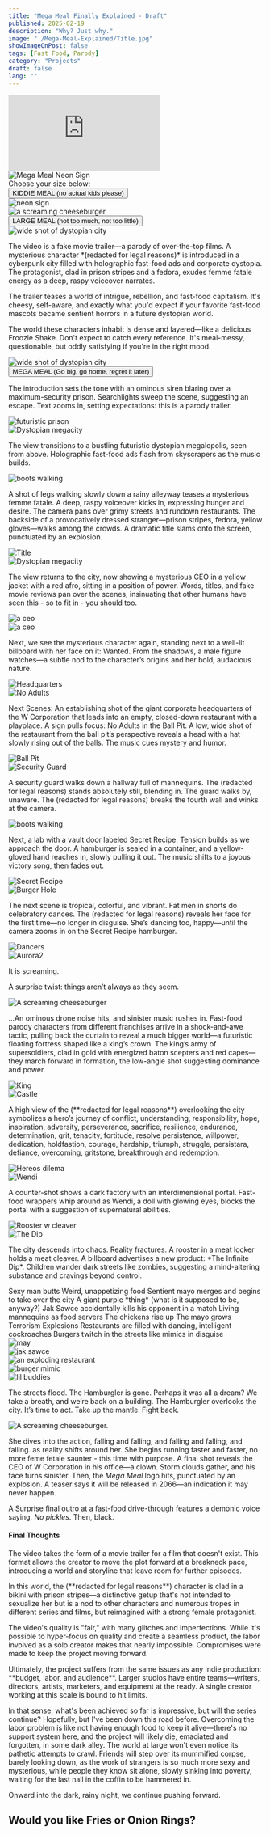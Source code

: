```yaml
---
title: "Mega Meal Finally Explained - Draft"
published: 2025-02-19
description: "Why? Just why."
image: "./Mega-Meal-Explained/Title.jpg"
showImageOnPost: false
tags: [Fast Food, Parody]
category: "Projects"
draft: false
lang: ""
---
```


<!-- YouTube Embed -->
<div class="card-base p-8 rounded-xl bg-[oklch(0.95_0.025_var(--hue))] dark:bg-[oklch(0.25_0.025_var(--hue))] transition rounded-md shadow-lg mb-8">
  <div class="relative pb-[56.25%]">
    <iframe
      src="https://www.youtube.com/embed/4tR6VLaYJFA?controls=1"
      title="YouTube video player"
      frameborder="0"
      allow="accelerometer; autoplay; clipboard-write; encrypted-media; gyroscope; picture-in-picture; web-share"
      referrerpolicy="strict-origin-when-cross-origin"
      allowfullscreen
      class="absolute top-0 left-0 w-full h-full"
    ></iframe>
  </div>
</div>

<!-- Welcome Message -->

<!-- <div class="card-base p-8 rounded-xl bg-[oklch(0.95_0.025_var(--hue))] dark:bg-[oklch(0.25_0.025_var(--hue))] transition rounded-md shadow-lg mb-8">
  <h2 class="text-center text-2xl font-bold mb-4 dark:text-neutral-50">Thank you for choosing </h2>
    <div class="text-center text-8xl font-bold mb-4 dark:text-neutral-50">MEGA <br> MEAL</div>
  <h2 class="text-center text-2xl text-gray-600 mb-8 dark:text--300">Home of the Froozie!</h2>
  <div class="text-center text-lg text-gray-700 mb-8 dark:text-neutral-400">Choose your size below: </div>
  <div class="text-center text-xl font-semibold mb-12 dark:text-neutral-50">
    (<span class="text-[oklch(0.35_0.2_var(--hue))]" style="--hue: 120;">Kiddie</span>, 
    <span class="text-[oklch(0.35_0.2_var(--hue))]" style="--hue: 240;">Large</span>, 
    <span class="text-[oklch(0.35_0.2_var(--hue))]" style="--hue: 360;">Mega</span>)*
  </div>
</div> -->

<div class="card-base p-10 rounded-xl bg-[oklch(0.95_0.025_var(--hue))] dark:bg-[oklch(0.25_0.025_var(--hue))] transition shadow-lg mb-8 overflow-hidden relative">
  <div class="relative w-full aspect-[/43] rounded-lg overflow-hidden">
    <img 
      src="/posts/Mega-Meal-Explained/gif/logo2.gif" 
      alt="Mega Meal Neon Sign"
      class="w-full h-full object-cover brightness-100 dark:brightness-75 transition"
      style="filter: hue-rotate(var(--hue, 0deg));"
    />
      <div class="text-center font-sriracha text-xl font-bold text-gray-700 dark:text-neutral-400">Choose your size below: </div>
  </div>
</div>

<!-- Kiddie Size -->
<div class="card-base p-0 pl-4 pr-4 pt-4 rounded-xl bg-[oklch(0.95_0.025_var(--hue))] dark:bg-[oklch(0.25_0.025_var(--hue))] shadow-lg mb-8">
<button class="collapsible-header w-auto mx-auto px-4 py-1.5 bg-gradient-to-r from-[oklch(0.35_0.2_var(--hue))] to-[oklch(0.45_0.3_var(--hue))] text-white rounded-lg transition-colors" style="--hue: 120;">
  <span class="font-sriracha text-xl font-bold neon-text">KIDDIE MEAL</span>
  <span class="font-sans text-xs text-30 ml-2 transition">(no actual kids please)</span>
</button>

  <!-- Content -->
  <div class="collapsible-content transition-all duration-500 ease-in-out max-h-0 opacity-0 overflow-hidden text-lg text-gray-700 dark:text-neutral-300 space-y-6 mt-4">
    <!-- Flex container for layout -->
    <div class="flex flex-col md:flex-row items-center justify-between gap-12">
      <!-- Neon Text Placeholder -->
      <div class="w-full px-4"> <!-- Container for images -->
        <div class="flex flex-col md:flex-row items-center justify-center gap-4">
          <!-- First Image -->
          <div class="w-full md:w-1/2 transform ">
            <img src="/posts/Mega-Meal-Explained/fake-trailer.png" alt="neon sign" class="w-full h-auto rounded-lg shadow-md object-contain brightness-100 dark:brightness-75 transition">
          </div>
          <!-- Second Image -->
          <div class="w-full md:w-1/2 transform ">
            <img src="/posts/Mega-Meal-Explained/gif/Cheeseburger.gif" alt="a screaming cheeseburger" class="w-full h-auto rounded-lg shadow-md object-contain brightness-100 dark:brightness-75 transition">
          </div>
        </div>
      </div>
    </div>
  </div>
</div>


<!-- Medium Size -->
<div class="card-base p-0 pl-4 pr-4 pt-4 rounded-xl bg-[oklch(0.95_0.025_var(--hue))] dark:bg-[oklch(0.25_0.025_var(--hue))] shadow-lg mb-8">
<button class="collapsible-header w-auto mx-auto px-4 py-1.5 bg-gradient-to-r from-[oklch(0.35_0.2_var(--hue))] to-[oklch(0.45_0.3_var(--hue))] text-white rounded-lg transition-colors" style="--hue: 240;">
    <!-- Neon Text -->
    <span class="font-sriracha text-2xl font-bold neon-text">LARGE MEAL </span>
    <span class="font-sans text-xs text-30 ml-2 transition">(not too much, not too little)</span>
  </button>

  <!-- Content -->
  <div class="collapsible-content transition-all duration-500 ease-in-out max-h-0 opacity-0 overflow-hidden text-lg text-gray-700 dark:text-neutral-300 space-y-6 mt-4">
    <!-- Image inside the collapsible content -->
    <div class="w-full px-4"> <!-- Container for images -->
      <div class="flex flex-col md:flex-row items-center justify-center gap-4">
        <!-- First Image -->
          <img src="/posts/Mega-Meal-Explained/med-wide1.png" alt="wide shot of dystopian city" class="w-full h-auto rounded-lg shadow-md object-contain brightness-100 dark:brightness-75 transition">
      </div>
    </div>
    <!-- Text content -->
    <div class="flex flex-col md:flex-row items-center justify-center gap-16">
      <div class="">
        <p>The video is a fake movie trailer—a parody of over-the-top films. A mysterious character *(redacted for legal reasons)* is introduced in a cyberpunk city filled with holographic fast-food ads and corporate dystopia. The protagonist, clad in prison stripes and a fedora, exudes femme fatale energy as a deep, raspy voiceover narrates.</p>
        <p>The trailer teases a world of intrigue, rebellion, and fast-food capitalism. It's cheesy, self-aware, and exactly what you'd expect if your favorite fast-food mascots became sentient horrors in a future dystopian world.</p>
        <p>The world these characters inhabit is dense and layered—like a delicious Froozie Shake. Don't expect to catch every reference. It's meal-messy, questionable, but oddly satisfying if you're in the right mood.</p>
      </div>
    </div>
    <!-- Second Image -->
    <div class="w-full px-4"> <!-- Container for images -->
      <div class="flex flex-col md:flex-row items-center justify-center gap-4">
          <img src="/posts/Mega-Meal-Explained/butt2.png" alt="wide shot of dystopian city" class="w-full h-auto rounded-lg shadow-md object-contain brightness-100 dark:brightness-75 transition">
      </div>
    </div>
  </div>
</div>

<!-- Mega Size -->

<div class="card-base p-0 pl-4 pt-4 rounded-xl bg-[oklch(0.95_0.025_var(--hue))] dark:bg-[oklch(0.25_0.025_var(--hue))] shadow-lg mb-8">
<button class="collapsible-header w-auto mx-auto px-4 py-1.5 bg-gradient-to-r from-[oklch(0.35_0.2_var(--hue))] to-[oklch(0.45_0.3_var(--hue))] text-white rounded-lg transition-colors" style="--hue: 360;">
  <span class="font-sriracha text-3xl font-bold neon-text">MEGA MEAL</span>
  <span class="font-sans text-xs text-30 ml-2 transition">(Go big, go home, regret it later)</span>

</button>
  <div class="collapsible-content transition-all duration-500 ease-in-out max-h-0 opacity-0 overflow-hidden text-lg text-gray-700 dark:text-neutral-300 space-y-4 mt-4 pr-4">

  <!-- Introduction -->
<p class="mb-4">The introduction sets the tone with an ominous siren blaring over a maximum-security prison. Searchlights sweep the scene, suggesting an escape. Text zooms in, setting expectations: this is a parody trailer.</p>
<!-- Container for images -->
        <div class="flex flex-col md:flex-row items-center justify-center gap-4">
          <!-- First Image -->
          <div class="w-full md:w-1/2 transform ">
            <img src="/posts/Mega-Meal-Explained/ultra1.png" alt="futuristic prison" class="w-full h-auto rounded-lg shadow-md object-contain brightness-100 dark:brightness-75 transition">
          </div>
          <!-- Second Image -->
          <div class="w-full md:w-1/2 transform ">
            <img src="/posts/Mega-Meal-Explained/ultra2.png" alt="Dystopian megacity"  class="w-full h-auto rounded-lg shadow-md object-contain brightness-100 dark:brightness-75 transition">
          </div>
        </div>

<!-- Next Paragraph -->
<p class="mb-4">The view transitions to a bustling futuristic dystopian megalopolis, seen from above. Holographic fast-food ads flash from skyscrapers as the music builds.</p>

<!-- Walking Image -->
<img src="/posts/Mega-Meal-Explained/walking.png" alt="boots walking" class="float-center w-full h-auto ml-4 mb-4 rounded-lg shadow-md">

<!-- Next Paragraph -->
<p class="mb-4">A shot of legs walking slowly down a rainy alleyway teases a mysterious femme fatale. A deep, raspy voiceover kicks in, expressing hunger and desire. The camera pans over grimy streets and rundown restaurants. The backside of a provocatively dressed stranger—prison stripes, fedora, yellow gloves—walks among the crowds. A dramatic title slams onto the screen, punctuated by an explosion.</p>
<!-- Container for images -->
        <div class="flex flex-col md:flex-row items-center justify-center gap-4">
          <!-- First Image -->
          <div class="w-full md:w-1/2 transform ">
            <img src="/posts/Mega-Meal-Explained/Title.jpg" alt="Title" class="w-full h-auto rounded-lg shadow-md object-contain brightness-100 dark:brightness-75 transition">
          </div>
          <!-- Second Image -->
          <div class="w-full md:w-1/2 transform ">
            <img src="/posts/Mega-Meal-Explained/ultra-headquarters.png" alt="Dystopian megacity"  class="w-full h-auto rounded-lg shadow-md object-contain brightness-100 dark:brightness-75 transition">
          </div>
        </div>  

<!-- hybrid container -->
<div class="flex flex-col md:flex-row items-center md:items-start justify-center gap-8">
  <!-- Next Paragraph -->
  <div class="md:w-1/2">
    <p class="mb-4">The view returns to the city, now showing a mysterious CEO in a yellow jacket with a red afro, sitting in a position of power. Words, titles, and fake movie reviews pan over the scenes, insinuating that other humans have seen this - so to fit in - you should too.</p>
  </div>
  <!-- CEO Image -->
  <div class="md:w-1/2">
    <img src="/posts/Mega-Meal-Explained/ultra-ceo.png" alt="a ceo" class="w-full h-auto rounded-lg shadow-md object-contain brightness-100 dark:brightness-75 transition">
  </div>
</div>

<!-- hybrid container -->
<div class="flex flex-col md:flex-row items-center md:items-start justify-center gap-8">
  <!-- Wanted Image -->
  <div class="md:w-1/2">
    <img src="/posts/Mega-Meal-Explained/ultra-wanted.png" alt="a ceo" class="float-left w-full h-auto rounded-lg shadow-md object-contain brightness-100 dark:brightness-75 transition">
  </div>
 <!-- Next Paragraph -->
  <div class="md:w-1/2">
   <p class="mb-4">Next, we see the mysterious character again, standing next to a well-lit billboard with her face on it: Wanted. From the shadows, a male figure watches—a subtle nod to the character’s origins and her bold, audacious nature.</p>
  </div>
</div>
<!-- Container for images -->
        <div class="flex flex-col md:flex-row items-center justify-center gap-4">
          <!-- First Image -->
          <div class="w-full md:w-1/2 transform ">
            <img src="/posts/Mega-Meal-Explained/ultra-headquarters.png" alt="Headquarters" class="w-full h-auto rounded-lg shadow-md object-contain brightness-100 dark:brightness-75 transition">
          </div>
          <!-- Second Image -->
          <div class="w-full md:w-1/2 transform ">
            <img src="/posts/Mega-Meal-Explained/ultra-sign.png" alt="No Adults"  class="w-full h-auto rounded-lg shadow-md object-contain brightness-100 dark:brightness-75 transition">
          </div>
        </div>

<!-- Next Scenes -->
<p class="mb-4">Next Scenes: An establishing shot of the giant corporate headquarters of the W Corporation that leads into an empty, closed-down restaurant with a playplace. A sign pulls focus: No Adults in the Ball Pit. A low, wide shot of the restaurant from the ball pit’s perspective reveals a head with a hat slowly rising out of the balls. The music cues mystery and humor.</p>
<!-- Container for images -->
        <div class="flex flex-col md:flex-row items-center justify-center gap-4">
          <!-- First Image -->
          <div class="w-full md:w-1/2 transform ">
            <img src="/posts/Mega-Meal-Explained/ultra-balls.png" alt="Ball Pit" class="w-full h-auto rounded-lg shadow-md object-contain brightness-100 dark:brightness-75 transition">
          </div>
          <!-- Second Image -->
          <div class="w-full md:w-1/2 transform ">
            <img src="/posts/Mega-Meal-Explained/security.png" alt="Security Guard"  class="w-full h-auto rounded-lg shadow-md object-contain brightness-100 dark:brightness-75 transition">
          </div>
        </div>

<!-- Next Paragraph -->
<p class="mb-4">A security guard walks down a hallway full of mannequins. The (redacted for legal reasons) stands absolutely still, blending in. The guard walks by, unaware. The (redacted for legal reasons) breaks the fourth wall and winks at the camera.</p>

<!-- Image -->
<img src="/posts/Mega-Meal-Explained/Aurora.png" alt="boots walking" class="float-center w-full h-auto ml-4 mb-4 rounded-lg shadow-md">

<p class="mb-4">Next, a lab with a vault door labeled Secret Recipe. Tension builds as we approach the door. A hamburger is sealed in a container, and a yellow-gloved hand reaches in, slowly pulling it out. The music shifts to a joyous victory song, then fades out.</p>
<!-- Container for images -->
        <div class="flex flex-col md:flex-row items-center justify-center gap-4">
          <!-- First Image -->
          <div class="w-full md:w-1/2 transform ">
            <img src="/posts/Mega-Meal-Explained/safe.png" alt="Secret Recipe" class="w-full h-auto rounded-lg shadow-md object-contain brightness-100 dark:brightness-75 transition">
          </div>
          <!-- Second Image -->
          <div class="w-full md:w-1/2 transform ">
            <img src="/posts/Mega-Meal-Explained/burger-hole.png" alt="Burger Hole"  class="w-full h-auto rounded-lg shadow-md object-contain brightness-100 dark:brightness-75 transition">
          </div>
        </div>

  <p class="mb-4">The next scene is tropical, colorful, and vibrant. Fat men in shorts do celebratory dances. The (redacted for legal reasons) reveals her face for the first time—no longer in disguise. She’s dancing too, happy—until the camera zooms in on the Secret Recipe hamburger. </p>
    <!-- Container for images -->
        <div class="flex flex-col md:flex-row items-center justify-center gap-4">
          <!-- First Image -->
          <div class="w-full md:w-1/2 transform ">
            <img src="/posts/Mega-Meal-Explained/dance.png" alt="Dancers" class="w-full h-auto rounded-lg shadow-md object-contain brightness-100 dark:brightness-75 transition">
          </div>
          <!-- Second Image -->
          <div class="w-full md:w-1/2 transform ">
            <img src="/posts/Mega-Meal-Explained/dance2.png" alt="Aurora2"  class="w-full h-auto rounded-lg shadow-md object-contain brightness-100 dark:brightness-75 transition">
          </div>
        </div>
<p class="mb-4">It is screaming.</p>

<p class="mb-4">A surprise twist: things aren’t always as they seem.</p>
     <!-- Container for images -->
        <div class="flex flex-col md:flex-row items-center justify-center gap-4">
          <!-- First Image -->
          <div class="w-full h-auto transform ">
            <img src="/posts/Mega-Meal-Explained/gif/Cheeseburger.gif" alt="A screaming cheeseburger" class="w-full h-auto rounded-lg shadow-md object-contain brightness-100 dark:brightness-75 transition">
          </div>
        </div>

  <p class="mb-4">...An ominous drone noise hits, and sinister music rushes in. Fast-food parody characters from different franchises arrive in a shock-and-awe tactic, pulling back the curtain to reveal a much bigger world—a futuristic floating fortress shaped like a king’s crown. The king’s army of supersoldiers, clad in gold with energized baton scepters and red capes—they march forward in formation, the low-angle shot suggesting dominance and power.  </p>
    <!-- Container for images -->
        <div class="flex flex-col md:flex-row items-center justify-center gap-4">
          <!-- First Image -->
          <div class="w-full md:w-1/2 transform ">
            <img src="/posts/Mega-Meal-Explained/king.png" alt="King" class="w-full h-auto rounded-lg shadow-md object-contain brightness-100 dark:brightness-75 transition">
          </div>
          <!-- Second Image -->
          <div class="w-full md:w-1/2 transform ">
            <img src="/posts/Mega-Meal-Explained/castle.png" alt="Castle"  class="w-full h-auto rounded-lg shadow-md object-contain brightness-100 dark:brightness-75 transition">
          </div>
        </div>
  <!-- hybrid container -->
<div class="flex flex-col md:flex-row items-center md:items-start justify-center gap-8">
  <!-- Next Paragraph -->
  <div class="md:w-1/2">
  <p class="mb-4"> A high view of the (**redacted for legal reasons**) overlooking the city symbolizes a hero’s journey of conflict, understanding, responsibility, hope, inspiration, adversity, perseverance, sacrifice, resilience, endurance, determination, grit, tenacity, fortitude, resolve persistence, willpower, dedication, holdfastion, courage, hardship, triumph, struggle, persistara, defiance, overcoming, gritstone, breakthrough and redemption. </p>
  </div>
  <!-- CEO Image -->
  <div class="md:w-1/2">
    <img src="/posts/Mega-Meal-Explained/overlook.png" alt="Hereos dilema" class="w-full h-auto rounded-lg shadow-md object-contain brightness-100 dark:brightness-75 transition">
  </div>
</div>
<!-- hybrid container -->
<div class="flex flex-col md:flex-row items-center md:items-start justify-center gap-8">
  <!-- wendi Image -->
  <div class="md:w-1/2">
    <img src="/posts/Mega-Meal-Explained/wendi.png" alt="Wendi" class="float-left w-full h-auto rounded-lg shadow-md object-contain brightness-100 dark:brightness-75 transition">
  </div>
    <!-- Next Paragraph -->
  <div class="md:w-1/2">
     <p class="mb-4">A counter-shot shows a dark factory with an interdimensional portal. Fast-food wrappers whip around as Wendi, a doll with glowing eyes, blocks the portal with a suggestion of supernatural abilities. </p>
  </div>
</div>
    <!-- Container for images -->
        <div class="flex flex-col md:flex-row items-center justify-center gap-4">
          <!-- First Image -->
          <div class="w-full md:w-1/2 transform ">
            <img src="/posts/Mega-Meal-Explained/rooster.png" alt="Rooster w cleaver" class="w-full h-auto rounded-lg shadow-md object-contain brightness-100 dark:brightness-75 transition">
          </div>
          <!-- Second Image -->
          <div class="w-full md:w-1/2 transform ">
            <img src="/posts/Mega-Meal-Explained/dip.png" alt="The Dip"  class="w-full h-auto rounded-lg shadow-md object-contain brightness-100 dark:brightness-75 transition">
          </div>
        </div>

<p class="mb-4">The city descends into chaos. Reality fractures. A rooster in a meat locker holds a meat cleaver. A billboard advertises a new product: *The Infinite Dip*. Children wander dark streets like zombies, suggesting a mind-altering substance and cravings beyond control.</p>

<div class="relative grid grid-cols-1 md:grid-cols-2 gap-8 py-16">
  <div class="relative min-h-[600px]">
    <span class="absolute top-[5%] left-[10%] text-xl font-bold transform rotate-1">Sexy man butts</span>
    <span class="absolute top-[15%] left-[40%] text-sm transform -rotate-1">Weird, unappetizing food</span>
    <span class="absolute top-[25%] left-[20%] text-lg">Sentient mayo merges and begins to take over the city</span>
    <span class="absolute top-[30%] left-[60%] text-base font-light">A giant purple *thing* (what is it supposed to be, anyway?)</span>
    <span class="absolute top-[40%] left-[15%] text-2xl font-bold transform rotate-1">Jak Sawce accidentally kills his opponent in a match</span>
    <span class="absolute top-[50%] left-[45%] text-xs">Living mannequins as food servers</span>
    <span class="absolute top-[55%] left-[25%] text-sm italic">The chickens rise up</span>
    <span class="absolute top-[65%] left-[55%] text-base">The mayo grows</span>
    <span class="absolute top-[70%] left-[10%] text-lg transform -rotate-2">Terrorism</span>
    <span class="absolute top-[85%] left-[40%] text-xs">Explosions</span>
    <span class="absolute top-[85%] left-[70%] text-base font-bold">Restaurants are filled with dancing, intelligent cockroaches</span>
    <span class="absolute top-[80%] left-[20%] text-sm">Burgers twitch in the streets like mimics in disguise</span>
  </div>

  <div class="flex flex-col space-y-4">
    <div>
      <img src="/posts/Mega-Meal-Explained/mayo.png" alt="may" class="w-full h-auto rounded-lg shadow-md object-contain brightness-100 dark:brightness-75 transition">
    </div>
    <div>
      <img src="/posts/Mega-Meal-Explained/jak.png" alt="jak sawce" class="w-full h-auto rounded-lg shadow-md object-contain brightness-100 dark:brightness-75 transition">
    </div>
    <div>
      <img src="/posts/Mega-Meal-Explained/bomb.png" alt="an exploding restaurant" class="w-full h-auto rounded-lg shadow-md object-contain brightness-100 dark:brightness-75 transition">
    </div>
    <div>
      <img src="/posts/Mega-Meal-Explained/burger.png" alt="burger mimic" class="w-full h-auto rounded-lg shadow-md object-contain brightness-100 dark:brightness-75 transition">
    </div>
    <div>
      <img src="/posts/Mega-Meal-Explained/roaches.png" alt="lil buddies" class="w-full h-auto rounded-lg shadow-md object-contain brightness-100 dark:brightness-75 transition">
    </div>
  </div>
</div>

  The streets flood. The Hamburgler is gone. Perhaps it was all a dream? We take a breath, and we’re back on a building. The Hamburgler overlooks the city. It’s time to act. Take up the mantle. Fight back.  

  <img src="/posts/Mega-Meal-Explained/roaches.png" alt="A screaming cheeseburger." class="w-full max-w-md rounded-lg shadow-md">

  She dives into the action, falling and falling, and falling and falling, and falling. as reality shifts around her. She begins running faster and faster, no more feme fetale saunter - this time with purpose. A final shot reveals the CEO of W Corporation in his office—a clown. Storm clouds gather, and his face turns sinister. Then, the *Mega Meal* logo hits, punctuated by an explosion. A teaser says it will be released in 2066—an indication it may never happen. 


  A Surprise final outro at a fast-food drive-through features a demonic voice saying, *No pickles*. Then, black.  

  <h4 class="text-xl font-bold mb-4 dark:text-neutral-50">Final Thoughts</h4>


  <div class="text-lg text-gray-700 dark:text-neutral-300 space-y-6">
    <p>The video takes the form of a movie trailer for a film that doesn't exist. This format allows the creator to move the plot forward at a breakneck pace, introducing a world and storyline that leave room for further episodes.</p>
    <p>In this world, the (**redacted for legal reasons**) character is clad in a bikini with prison stripes—a distinctive getup that's not intended to sexualize her but is a nod to other characters and numerous tropes in different series and films, but reimagined with a strong female protagonist.</p>
    <p>The video's quality is "fair," with many glitches and imperfections. While it's possible to hyper-focus on quality and create a seamless product, the labor involved as a solo creator makes that nearly impossible. Compromises were made to keep the project moving forward.</p>
    <p>Ultimately, the project suffers from the same issues as any indie production: **budget, labor, and audience**. Larger studios have entire teams—writers, directors, artists, marketers, and equipment at the ready. A single creator working at this scale is bound to hit limits.</p>
    <p>In that sense, what's been achieved so far is impressive, but will the series continue? Hopefully, but I've been down this road before. Overcoming the labor problem is like not having enough food to keep it alive—there's no support system here, and the project will likely die, emaciated and forgotten, in some dark alley. The world at large won't even notice its pathetic attempts to crawl. Friends will step over its mummified corpse, barely looking down, as the work of strangers is so much more sexy and mysterious, while people they know sit alone, slowly sinking into poverty, waiting for the last nail in the coffin to be hammered in.</p>
    <p>Onward into the dark, rainy night, we continue pushing forward.</p>
      <h2 class="text-xl font-bold mb-4 pb-4 dark:text-neutral-50">Would you like <span class="text-yellow-500">Fries</span> or <span class="text-yellow-700">Onion Rings</span>?</h2>
    </div>
  </div>
</div>

<!-- 
<div class="text-center text-2xl font-bold mt-12 dark:text-neutral-50">
  **Would you like fries or Onion Rings?**
</div> -->

<script>
  function handleCollapsibleClick(event) {
    const header = event.currentTarget;
    const content = header.nextElementSibling;
    
    // Toggle all other sections closed
    document.querySelectorAll('.collapsible-content').forEach(otherContent => {
      if (otherContent !== content && !otherContent.classList.contains('max-h-0')) {
        otherContent.style.maxHeight = '0px';
        otherContent.style.opacity = '0';
      }
    });
    
    // Handle the clicked section
    if (content.style.maxHeight === '0px' || !content.style.maxHeight) {
      // Get the scrollHeight to animate to
      const height = content.scrollHeight;
      content.style.maxHeight = '0px';
      content.style.opacity = '0';
      
      // Force reflow
      content.offsetHeight;
      
      // Animate to full height
      content.style.maxHeight = height + 'px';
      content.style.opacity = '1';
    } else {
      content.style.maxHeight = '0px';
      content.style.opacity = '0';
    }
  }

  function initCollapsibles() {
    // Remove any existing listeners using event delegation
    document.querySelectorAll('.collapsible-header').forEach(header => {
      header.removeEventListener('click', handleCollapsibleClick);
      header.addEventListener('click', handleCollapsibleClick);
    });
  }

  // Use event delegation for better performance
  document.addEventListener('astro:page-load', initCollapsibles);
  document.addEventListener('DOMContentLoaded', initCollapsibles);
  
  // Also initialize immediately
  initCollapsibles();
</script>